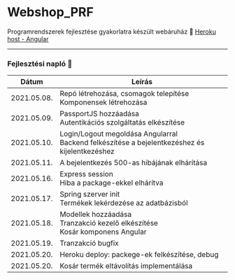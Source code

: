 # Webshop_PRF
 Programrendszerek fejlesztése gyakorlatra készült webáruház 🛒
 [Heroku host - Angular](https://webshop-prf-2021.herokuapp.com/)

___

### Fejlesztési napló 📘
| Dátum | Leírás |
| --- | ----------- |
| 2021.05.08. | Repó létrehozása, csomagok telepítése <br> Komponensek létrehozása |
| 2021.05.09. | PassportJS hozzáadása <br> Autentikációs szolgáltatás elkészítése |
| 2021.05.10. | Login/Logout megoldása Angularral <br> Backend felkészítése a bejelentkezéshez és kijelentkezéshez |
| 2021.05.11. | A bejelentkezés 500-as hibájának elhárítása |
| 2021.05.16. | Express session <br> Hiba a package-ekkel elhárítva |
| 2021.05.17. | Spring szerver init <br> Termékek lekérdezése az adatbázisból |
| 2021.05.18. | Modellek hozzáadása <br> Tranzakció kezelő elkészítése <br> Kosár komponens Angular |
| 2021.05.19. | Tranzakció bugfix |
| 2021.05.20. | Heroku deploy: packege-ek felkészítése, debug |
| 2021.05.20. | Kosár termék eltávolítás implementálása |

